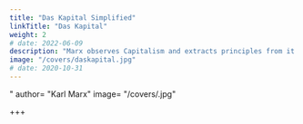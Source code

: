 ```yaml
---
title: "Das Kapital Simplified"
linkTitle: "Das Kapital"
weight: 2
# date: 2022-06-09
description: "Marx observes Capitalism and extracts principles from it based on his materialist template as Das Kapital (1867)"
image: "/covers/daskapital.jpg"
# date: 2020-10-31
---
```



"
author=  "Karl Marx"
image=  "/covers/.jpg"

+++
